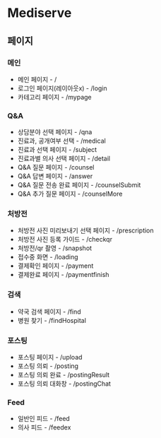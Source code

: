 # Mediserve

## 페이지
### 메인
- 메인 페이지 - /
- 로그인 페이지(레이아웃x) - /login
- 카테고리 페이지 - /mypage

### Q&A
- 상담분야 선택 페이지 - /qna
- 진료과, 공개여부 선택 - /medical
- 진료과 선택 페이지 - /subject
- 진료과별 의사 선택 페이지 - /detail
- Q&A 질문 페이지 - /counsel
- Q&A 답변 페이지 - /answer
- Q&A 질문 전송 완료 페이지 - /counselSubmit
- Q&A 추가 질문 페이지 - /counselMore

### 처방전
- 처방전 사진 미리보내기 선택 페이지 - /prescription
- 처방전 사진 등록 가이드 - /checkqr
- 처방전/qr 촬영 - /snapshot
- 접수중 화면 - /loading
- 결제확인 페이지 - /payment
- 결제완료 페이지 - /paymentfinish

### 검색
- 약국 검색 페이지 - /find
- 병원 찾기 - /findHospital

### 포스팅
- 포스팅 페이지 - /upload
- 포스팅 의뢰 - /posting
- 포스팅 의뢰 완료 - /postingResult
- 포스팅 의뢰 대화창 - /postingChat

### Feed
- 일반인 피드 - /feed
- 의사 피드 - /feedex



